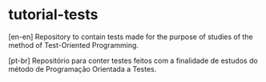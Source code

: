 # tutorial-tests

[en-en]
Repository to contain tests made for the purpose of studies of the method of Test-Oriented Programming.

[pt-br]
Repositório para conter testes feitos com a finalidade de estudos do método de Programação Orientada a Testes.
